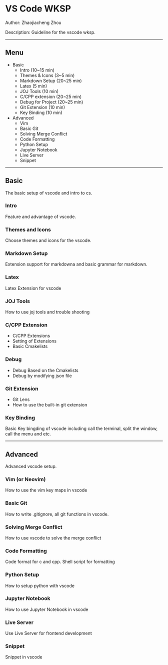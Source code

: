 # VS Code WKSP

Author: Zhaojiacheng Zhou

Description: Guideline for the vscode wksp.

---

## Menu

- Basic
  - Intro (10~15 min)
  - Themes & Icons (3~5 min)
  - Markdown Setup (20~25 min)
  - Latex (5 min)
  - JOJ Tools (10 min)
  - C/CPP extension (20~25 min)
  - Debug for Project (20~25 min)
  - Git Extension (10 min)
  - Key Binding (10 min)
- Advanced
  - Vim
  - Basic Git
  - Solving Merge Conflict
  - Code Formatting
  - Python Setup
  - Jupyter Notebook
  - Live Server
  - Snippet

---

## Basic

The basic setup of vscode and intro to cs.

### Intro

Feature and advantage of vscode.

### Themes and Icons

Choose themes and icons for the vscode.

### Markdown Setup

Extension support for markdowna and basic grammar for markdown.

### Latex

Latex Extension for vscode

### JOJ Tools

How to use joj tools and trouble shooting

### C/CPP Extension

- C/CPP Extensions
- Setting of Extensions
- Basic Cmakelists

### Debug

- Debug Based on the Cmakelists
- Debug by modifying json file

### Git Extension

- Git Lens
- How to use the built-in git extension

### Key Binding

Basic Key bingding of vscode including call the terminal, split the window, call the menu and etc.

---

## Advanced

Advanced vscode setup.

### Vim (or Neovim)

How to use the vim key maps in vscode

### Basic Git

How to write .gitignore, all git functions in vscode.

### Solving Merge Conflict

How to use vscode to solve the merge conflict

### Code Formatting

Code format for c and cpp. Shell script for formatting

### Python Setup

How to setup python with vscode

### Jupyter Notebook

How to use Jupyter Notebook in vscode

### Live Server

Use Live Server for frontend development

### Snippet

Snippet in vscode
